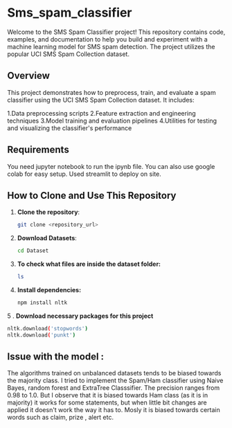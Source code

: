 # Sms_spam_classifier

Welcome to the SMS Spam Classifier project! This repository contains code, examples, and documentation to help you build and experiment with a machine learning model for SMS spam detection. The project utilizes the popular UCI SMS Spam Collection dataset.

## Overview
This project demonstrates how to preprocess, train, and evaluate a spam classifier using the UCI SMS Spam Collection dataset. It includes:

1.Data preprocessing scripts
2.Feature extraction and engineering techniques
3.Model training and evaluation pipelines
4.Utilities for testing and visualizing the classifier's performance

## Requirements
You need jupyter notebook to run the ipynb file. You can also use google colab for easy setup.
Used streamlit to deploy on site.

## How to Clone and Use This Repository

1. **Clone the repository**:
   ```bash
   git clone <repository_url>

2. **Download Datasets**:
   ```bash
   cd Dataset
3. **To check what files are inside the dataset folder:**
   ```bash
   ls
4. **Install dependencies:**
   ```bash
   npm install nltk
5 . **Download necessary packages for this project**
   ```bash
   nltk.download('stopwords')
   nltk.download('punkt')
   ```

## Issue with the model : 
The algorithms trained on unbalanced datasets tends to be biased towards the majority class. I tried to implement the Spam/Ham classifier using Naive Bayes, random forest and ExtraTree Classsifier. The precision ranges from 0.98 to 1.0. But I observe that it is biased towards Ham class (as it is in majority) it works for some statements, but when little bit changes are applied it doesn't work the way it has to.
Mosly it is biased towards certain words such as claim, prize , alert etc.

